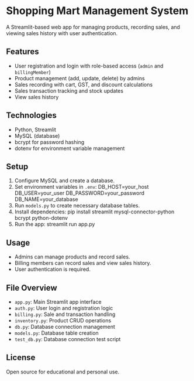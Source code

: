 # Shopping Mart Management System

A Streamlit-based web app for managing products, recording sales, and viewing sales history with user authentication.

## Features
- User registration and login with role-based access (`admin` and `billingMember`)
- Product management (add, update, delete) by admins
- Sales recording with cart, GST, and discount calculations
- Sales transaction tracking and stock updates
- View sales history

## Technologies
- Python, Streamlit
- MySQL (database)
- bcrypt for password hashing
- dotenv for environment variable management

## Setup
1. Configure MySQL and create a database.
2. Set environment variables in `.env`:
    DB_HOST=your_host
    DB_USER=your_user
    DB_PASSWORD=your_password
    DB_NAME=your_database
3. Run `models.py` to create necessary database tables.
4. Install dependencies:
    pip install streamlit mysql-connector-python bcrypt python-dotenv
5. Run the app:
    streamlit run app.py

## Usage
- Admins can manage products and record sales.
- Billing members can record sales and view sales history.
- User authentication is required.

## File Overview
- `app.py`: Main Streamlit app interface
- `auth.py`: User login and registration logic
- `billing.py`: Sale and transaction handling
- `inventory.py`: Product CRUD operations
- `db.py`: Database connection management
- `models.py`: Database table creation
- `test_db.py`: Database connection test script

## License
Open source for educational and personal use.

